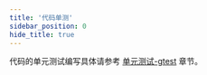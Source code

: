```yaml
---
title: '代码单测'
sidebar_position: 0
hide_title: true
---
```


代码的单元测试编写具体请参考 [单元测试-gtest](output/goframe-v2.6-md/组件列表/单元测试/单元测试-gtest) 章节。